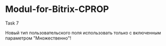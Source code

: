 # Modul-for-Bitrix-CPROP
Task 7

Новый тип пользовательского поля использовать только с включенным параметром "Множественно"!
